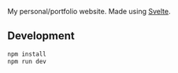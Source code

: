 My personal/portfolio website. Made using [Svelte](https://svelte.dev/).

## Development

```bash
npm install
npm run dev
```
